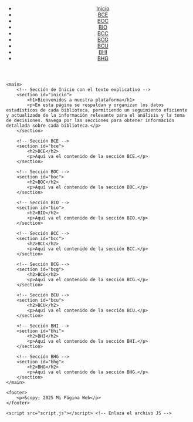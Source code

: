 <!DOCTYPE html>
<html lang="es">
<head>
    <meta charset="UTF-8">
    <meta name="viewport" content="width=device-width, initial-scale=1.0">
    <title>Mi Página de Secciones</title>
    <link rel="stylesheet" href="style.css"> <!-- Conecta el archivo de estilos -->
</head>
<body>
    <header>
        <nav>
            <ul>
                <li><a href="#inicio">Inicio</a></li>
                <li><a href="#bce">BCE</a></li>
                <li><a href="#boc">BOC</a></li>
                <li><a href="#bio">BIO</a></li>
                <li><a href="#bcc">BCC</a></li>
                <li><a href="#bcg">BCG</a></li>
                <li><a href="#bcu">BCU</a></li>
                <li><a href="#bhi">BHI</a></li>
                <li><a href="#bhg">BHG</a></li>
            </ul>
        </nav>
    </header>

    <main>
        <!-- Sección de Inicio con el texto explicativo -->
        <section id="inicio">
            <h1>Bienvenidos a nuestra plataforma</h1>
            <p>En esta página se respaldan y organizan los datos estadísticos de cada biblioteca, permitiendo un seguimiento eficiente y actualizado de la información relevante para el análisis y la toma de decisiones. Navega por las secciones para obtener información detallada sobre cada biblioteca.</p>
        </section>

        <!-- Sección BCE -->
        <section id="bce">
            <h2>BCE</h2>
            <p>Aquí va el contenido de la sección BCE.</p>
        </section>

        <!-- Sección BOC -->
        <section id="boc">
            <h2>BOC</h2>
            <p>Aquí va el contenido de la sección BOC.</p>
        </section>

        <!-- Sección BIO -->
        <section id="bio">
            <h2>BIO</h2>
            <p>Aquí va el contenido de la sección BIO.</p>
        </section>

        <!-- Sección BCC -->
        <section id="bcc">
            <h2>BCC</h2>
            <p>Aquí va el contenido de la sección BCC.</p>
        </section>

        <!-- Sección BCG -->
        <section id="bcg">
            <h2>BCG</h2>
            <p>Aquí va el contenido de la sección BCG.</p>
        </section>

        <!-- Sección BCU -->
        <section id="bcu">
            <h2>BCU</h2>
            <p>Aquí va el contenido de la sección BCU.</p>
        </section>

        <!-- Sección BHI -->
        <section id="bhi">
            <h2>BHI</h2>
            <p>Aquí va el contenido de la sección BHI.</p>
        </section>

        <!-- Sección BHG -->
        <section id="bhg">
            <h2>BHG</h2>
            <p>Aquí va el contenido de la sección BHG.</p>
        </section>
    </main>

    <footer>
        <p>&copy; 2025 Mi Página Web</p>
    </footer>

    <script src="script.js"></script> <!-- Enlaza el archivo JS -->
</body>
</html>
